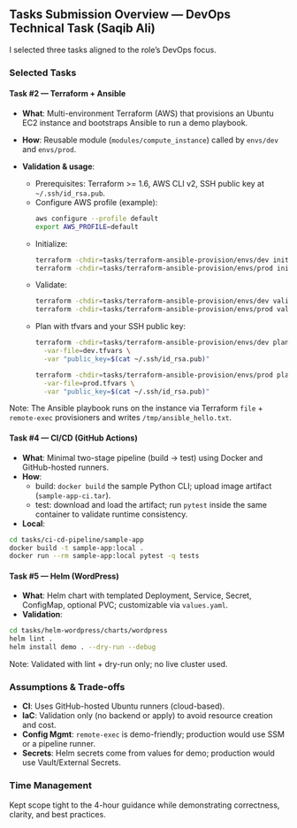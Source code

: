 ## Tasks Submission Overview — DevOps Technical Task (Saqib Ali)

I selected three tasks aligned to the role’s DevOps focus.

### Selected Tasks

#### Task #2 — Terraform + Ansible

- **What**: Multi-environment Terraform (AWS) that provisions an Ubuntu EC2 instance and bootstraps Ansible to run a demo playbook.
- **How**: Reusable module (`modules/compute_instance`) called by `envs/dev` and `envs/prod`.
- **Validation & usage**:

  - Prerequisites: Terraform >= 1.6, AWS CLI v2, SSH public key at `~/.ssh/id_rsa.pub`.
  - Configure AWS profile (example):
    ```bash
    aws configure --profile default
    export AWS_PROFILE=default
    ```
  - Initialize:
    ```bash
    terraform -chdir=tasks/terraform-ansible-provision/envs/dev init
    terraform -chdir=tasks/terraform-ansible-provision/envs/prod init
    ```
  - Validate:
    ```bash
    terraform -chdir=tasks/terraform-ansible-provision/envs/dev validate
    terraform -chdir=tasks/terraform-ansible-provision/envs/prod validate
    ```
  - Plan with tfvars and your SSH public key:
    ```bash
    terraform -chdir=tasks/terraform-ansible-provision/envs/dev plan \
      -var-file=dev.tfvars \
      -var "public_key=$(cat ~/.ssh/id_rsa.pub)"

    terraform -chdir=tasks/terraform-ansible-provision/envs/prod plan \
      -var-file=prod.tfvars \
      -var "public_key=$(cat ~/.ssh/id_rsa.pub)"
    ```

Note: The Ansible playbook runs on the instance via Terraform `file` + `remote-exec` provisioners and writes `/tmp/ansible_hello.txt`.

#### Task #4 — CI/CD (GitHub Actions)

- **What**: Minimal two-stage pipeline (build → test) using Docker and GitHub-hosted runners.
- **How**:
  - build: `docker build` the sample Python CLI; upload image artifact (`sample-app-ci.tar`).
  - test: download and load the artifact; run `pytest` inside the same container to validate runtime consistency.
- **Local**:

```bash
cd tasks/ci-cd-pipeline/sample-app
docker build -t sample-app:local .
docker run --rm sample-app:local pytest -q tests
```

#### Task #5 — Helm (WordPress)

- **What**: Helm chart with templated Deployment, Service, Secret, ConfigMap, optional PVC; customizable via `values.yaml`.
- **Validation**:

```bash
cd tasks/helm-wordpress/charts/wordpress
helm lint .
helm install demo . --dry-run --debug
```

Note: Validated with lint + dry-run only; no live cluster used.

### Assumptions & Trade-offs

- **CI**: Uses GitHub-hosted Ubuntu runners (cloud-based).
- **IaC**: Validation only (no backend or apply) to avoid resource creation and cost.
- **Config Mgmt**: `remote-exec` is demo-friendly; production would use SSM or a pipeline runner.
- **Secrets**: Helm secrets come from values for demo; production would use Vault/External Secrets.

### Time Management

Kept scope tight to the 4-hour guidance while demonstrating correctness, clarity, and best practices.
